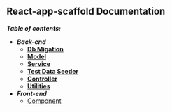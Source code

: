 ## React-app-scaffold Documentation
**_Table of contents:_**
- **_Back-end_**
  - [**Db Migation**](dbMigration.md)
  - [**Model**](model.md)
  - [**Service**](service.md)
  - [**Test Data Seeder**](testDataSeeder.md)
  - [**Controller**](controller.md)
  - [**Utilities**](utility.md)
- **_Front-end_**
  - [Component](component.md)